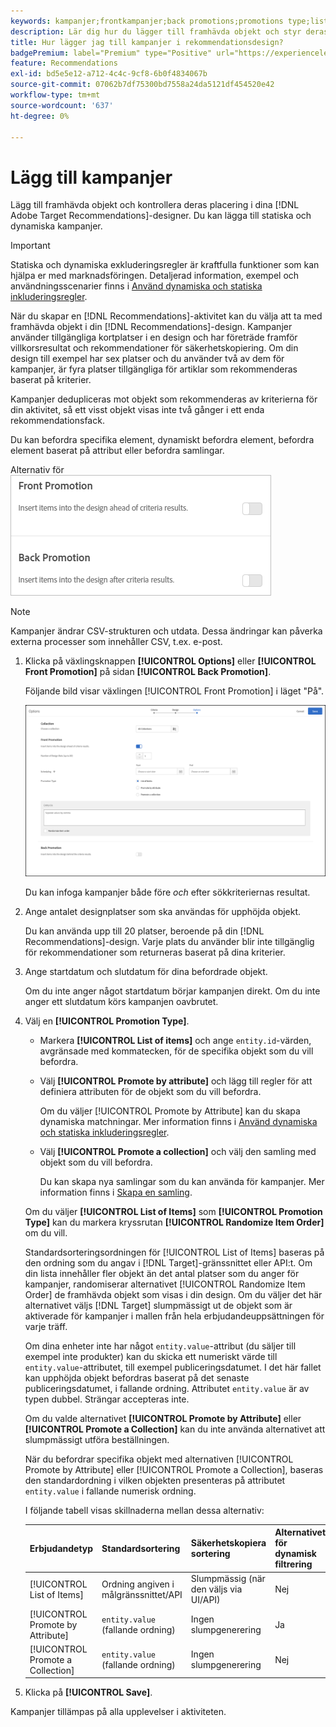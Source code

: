 ```yaml
---
keywords: kampanjer;frontkampanjer;back promotions;promotions type;list of items;Promoby attribute;Promot a collection
description: Lär dig hur du lägger till framhävda objekt och styr deras placering i dina Adobe [!DNL Target] Recommendations-designer. Du kan lägga till statiska och dynamiska kampanjer.
title: Hur lägger jag till kampanjer i rekommendationsdesign?
badgePremium: label="Premium" type="Positive" url="https://experienceleague.adobe.com/docs/target/using/introduction/intro.html?lang=en#premium newtab=true" tooltip="Se vad som ingår i Target Premium."
feature: Recommendations
exl-id: bd5e5e12-a712-4c4c-9cf8-6b0f4834067b
source-git-commit: 07062b7df75300bd7558a24da5121df454520e42
workflow-type: tm+mt
source-wordcount: '637'
ht-degree: 0%

---
```


# Lägg till kampanjer

Lägg till framhävda objekt och kontrollera deras placering i dina [!DNL Adobe Target Recommendations]-designer. Du kan lägga till statiska och dynamiska kampanjer.

>[!IMPORTANT]
>
>Statiska och dynamiska exkluderingsregler är kraftfulla funktioner som kan hjälpa er med marknadsföringen. Detaljerad information, exempel och användningsscenarier finns i [Använd dynamiska och statiska inkluderingsregler](/help/main/c-recommendations/c-algorithms/use-dynamic-and-static-inclusion-rules.md#concept_4CB5C0FA705D4E449BD0B37B3D987F9F).

När du skapar en [!DNL Recommendations]-aktivitet kan du välja att ta med framhävda objekt i din [!DNL Recommendations]-design. Kampanjer använder tillgängliga kortplatser i en design och har företräde framför villkorsresultat och rekommendationer för säkerhetskopiering. Om din design till exempel har sex platser och du använder två av dem för kampanjer, är fyra platser tillgängliga för artiklar som rekommenderas baserat på kriterier.

Kampanjer dedupliceras mot objekt som rekommenderas av kriterierna för din aktivitet, så ett visst objekt visas inte två gånger i ett enda rekommendationsfack.

Du kan befordra specifika element, dynamiskt befordra element, befordra element baserat på attribut eller befordra samlingar.

Alternativ för ![[!UICONTROL Front Promotion] och [!UICONTROL Back Promotion] i [!DNL Target] användargränssnittet ](assets/add_promotion_toggles.png)

>[!NOTE]
>
>Kampanjer ändrar CSV-strukturen och utdata. Dessa ändringar kan påverka externa processer som innehåller CSV, t.ex. e-post.

1. Klicka på växlingsknappen **[!UICONTROL Options]** eller **[!UICONTROL Front Promotion]** på sidan **[!UICONTROL Back Promotion]**.

   Följande bild visar växlingen [!UICONTROL Front Promotion] i läget &quot;På&quot;.

   ![Lägg till alternativ för framhävning](/help/main/c-recommendations/t-create-recs-activity/assets/add_promotion_front.png)

   Du kan infoga kampanjer både före *och* efter sökkriteriernas resultat.

1. Ange antalet designplatser som ska användas för upphöjda objekt.

   Du kan använda upp till 20 platser, beroende på din [!DNL Recommendations]-design. Varje plats du använder blir inte tillgänglig för rekommendationer som returneras baserat på dina kriterier.

1. Ange startdatum och slutdatum för dina befordrade objekt.

   Om du inte anger något startdatum börjar kampanjen direkt. Om du inte anger ett slutdatum körs kampanjen oavbrutet.

1. Välj en **[!UICONTROL Promotion Type]**.

   * Markera **[!UICONTROL List of items]** och ange `entity.id`-värden, avgränsade med kommatecken, för de specifika objekt som du vill befordra.

   * Välj **[!UICONTROL Promote by attribute]** och lägg till regler för att definiera attributen för de objekt som du vill befordra.

     Om du väljer [!UICONTROL Promote by Attribute] kan du skapa dynamiska matchningar. Mer information finns i [Använd dynamiska och statiska inkluderingsregler](/help/main/c-recommendations/c-algorithms/use-dynamic-and-static-inclusion-rules.md#concept_4CB5C0FA705D4E449BD0B37B3D987F9F).

   * Välj **[!UICONTROL Promote a collection]** och välj den samling med objekt som du vill befordra.

     Du kan skapa nya samlingar som du kan använda för kampanjer. Mer information finns i [Skapa en samling](/help/main/c-recommendations/c-products/collections.md#task_1256DFF6842141FCAADD9E1428EF7F08).

   Om du väljer **[!UICONTROL List of Items]** som **[!UICONTROL Promotion Type]** kan du markera kryssrutan **[!UICONTROL Randomize Item Order]** om du vill.

   Standardsorteringsordningen för [!UICONTROL List of Items] baseras på den ordning som du angav i [!DNL Target]-gränssnittet eller API:t. Om din lista innehåller fler objekt än det antal platser som du anger för kampanjer, randomiserar alternativet [!UICONTROL Randomize Item Order] de framhävda objekt som visas i din design. Om du väljer det här alternativet väljs [!DNL Target] slumpmässigt ut de objekt som är aktiverade för kampanjer i mallen från hela erbjudandeuppsättningen för varje träff.

   Om dina enheter inte har något `entity.value`-attribut (du säljer till exempel inte produkter) kan du skicka ett numeriskt värde till `entity.value`-attributet, till exempel publiceringsdatumet. I det här fallet kan upphöjda objekt befordras baserat på det senaste publiceringsdatumet, i fallande ordning. Attributet `entity.value` är av typen dubbel. Strängar accepteras inte.

   Om du valde alternativet **[!UICONTROL Promote by Attribute]** eller **[!UICONTROL Promote a Collection]** kan du inte använda alternativet att slumpmässigt utföra beställningen.

   När du befordrar specifika objekt med alternativen [!UICONTROL Promote by Attribute] eller [!UICONTROL Promote a Collection], baseras den standardordning i vilken objekten presenteras på attributet `entity.value` i fallande numerisk ordning.

   I följande tabell visas skillnaderna mellan dessa alternativ:

   | Erbjudandetyp | Standardsortering | Säkerhetskopiera sortering | Alternativet för dynamisk filtrering |
   | --- | --- | --- | --- |
   | [!UICONTROL List of Items] | Ordning angiven i målgränssnittet/API | Slumpmässig (när den väljs via UI/API) | Nej |
   | [!UICONTROL Promote by Attribute] | `entity.value` (fallande ordning) | Ingen slumpgenerering | Ja |
   | [!UICONTROL Promote a Collection] | `entity.value` (fallande ordning) | Ingen slumpgenerering | Nej |

1. Klicka på **[!UICONTROL Save]**.

Kampanjer tillämpas på alla upplevelser i aktiviteten.
